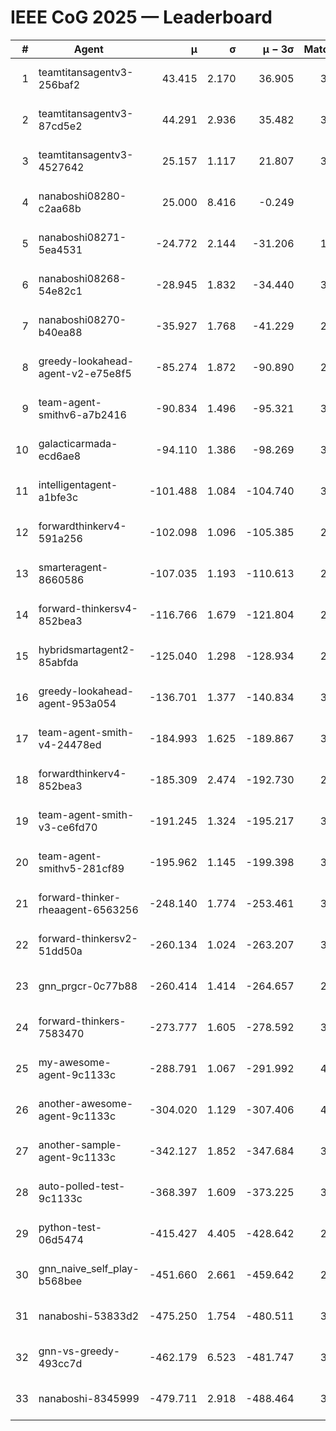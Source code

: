 # IEEE CoG 2025 — Leaderboard

| # | Agent | μ | σ | μ − 3σ | Matches | Updated |
|---:|---|---:|---:|---:|---:|---|
| 1 | teamtitansagentv3-256baf2 | 43.415 | 2.170 | 36.905 | 3636 | 2025-08-28 02:15 |
| 2 | teamtitansagentv3-87cd5e2 | 44.291 | 2.936 | 35.482 | 3500 | 2025-08-28 02:15 |
| 3 | teamtitansagentv3-4527642 | 25.157 | 1.117 | 21.807 | 3576 | 2025-08-28 02:15 |
| 4 | nanaboshi08280-c2aa68b | 25.000 | 8.416 | -0.249 | 200 | 2025-08-28 02:15 |
| 5 | nanaboshi08271-5ea4531 | -24.772 | 2.144 | -31.206 | 1880 | 2025-08-28 02:15 |
| 6 | nanaboshi08268-54e82c1 | -28.945 | 1.832 | -34.440 | 3198 | 2025-08-28 02:15 |
| 7 | nanaboshi08270-b40ea88 | -35.927 | 1.768 | -41.229 | 2358 | 2025-08-28 02:15 |
| 8 | greedy-lookahead-agent-v2-e75e8f5 | -85.274 | 1.872 | -90.890 | 2806 | 2025-08-28 02:15 |
| 9 | team-agent-smithv6-a7b2416 | -90.834 | 1.496 | -95.321 | 3760 | 2025-08-28 02:15 |
| 10 | galacticarmada-ecd6ae8 | -94.110 | 1.386 | -98.269 | 3140 | 2025-08-28 02:15 |
| 11 | intelligentagent-a1bfe3c | -101.488 | 1.084 | -104.740 | 3223 | 2025-08-28 02:15 |
| 12 | forwardthinkerv4-591a256 | -102.098 | 1.096 | -105.385 | 2945 | 2025-08-28 02:15 |
| 13 | smarteragent-8660586 | -107.035 | 1.193 | -110.613 | 2938 | 2025-08-28 02:15 |
| 14 | forward-thinkersv4-852bea3 | -116.766 | 1.679 | -121.804 | 2910 | 2025-08-28 02:15 |
| 15 | hybridsmartagent2-85abfda | -125.040 | 1.298 | -128.934 | 2969 | 2025-08-28 02:15 |
| 16 | greedy-lookahead-agent-953a054 | -136.701 | 1.377 | -140.834 | 3386 | 2025-08-28 02:15 |
| 17 | team-agent-smith-v4-24478ed | -184.993 | 1.625 | -189.867 | 3454 | 2025-08-28 02:15 |
| 18 | forwardthinkerv4-852bea3 | -185.309 | 2.474 | -192.730 | 2565 | 2025-08-28 02:15 |
| 19 | team-agent-smith-v3-ce6fd70 | -191.245 | 1.324 | -195.217 | 3714 | 2025-08-28 02:15 |
| 20 | team-agent-smithv5-281cf89 | -195.962 | 1.145 | -199.398 | 3660 | 2025-08-28 02:15 |
| 21 | forward-thinker-rheaagent-6563256 | -248.140 | 1.774 | -253.461 | 3742 | 2025-08-28 02:15 |
| 22 | forward-thinkersv2-51dd50a | -260.134 | 1.024 | -263.207 | 3842 | 2025-08-28 02:15 |
| 23 | gnn_prgcr-0c77b88 | -260.414 | 1.414 | -264.657 | 2960 | 2025-08-28 02:15 |
| 24 | forward-thinkers-7583470 | -273.777 | 1.605 | -278.592 | 3500 | 2025-08-28 02:15 |
| 25 | my-awesome-agent-9c1133c | -288.791 | 1.067 | -291.992 | 4440 | 2025-08-28 02:15 |
| 26 | another-awesome-agent-9c1133c | -304.020 | 1.129 | -307.406 | 4020 | 2025-08-28 02:15 |
| 27 | another-sample-agent-9c1133c | -342.127 | 1.852 | -347.684 | 3680 | 2025-08-28 02:15 |
| 28 | auto-polled-test-9c1133c | -368.397 | 1.609 | -373.225 | 3160 | 2025-08-28 02:15 |
| 29 | python-test-06d5474 | -415.427 | 4.405 | -428.642 | 2970 | 2025-08-28 02:15 |
| 30 | gnn_naive_self_play-b568bee | -451.660 | 2.661 | -459.642 | 2620 | 2025-08-28 02:15 |
| 31 | nanaboshi-53833d2 | -475.250 | 1.754 | -480.511 | 3120 | 2025-08-28 02:15 |
| 32 | gnn-vs-greedy-493cc7d | -462.179 | 6.523 | -481.747 | 3240 | 2025-08-28 02:15 |
| 33 | nanaboshi-8345999 | -479.711 | 2.918 | -488.464 | 3290 | 2025-08-28 02:15 |
